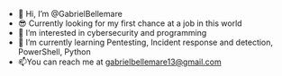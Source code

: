- 👋 Hi, I’m @GabrielBellemare
- 😎 Currently looking for my first chance at a job in this world
- 👀 I’m interested in cybersecurity and programming
- 🌱 I’m currently learning Pentesting, Incident response and detection, PowerShell, Python
- 📫You can reach me at gabrielbellemare13@gmail.com

<!---
GabrielBellemare/GabrielBellemare is a ✨ special ✨ repository because its `README.md` (this file) appears on your GitHub profile.
You can click the Preview link to take a look at your changes.
--->
